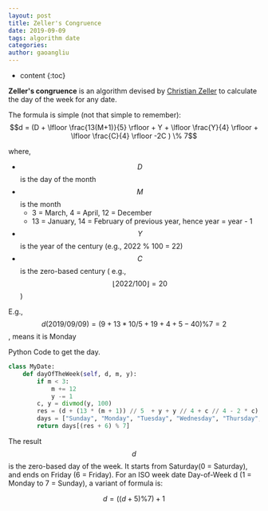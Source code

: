 ```yaml
---
layout: post
title: Zeller's Congruence
date: 2019-09-09
tags: algorithm date
categories: 
author: gaoangliu
---
```

* content
{:toc}


**Zeller's congruence** is an algorithm devised by [Christian Zeller](https://en.wikipedia.org/wiki/Christian_Zeller) to calculate the day of the week for any date. 




The formula is simple (not that simple to remember):
$$d = (D + \lfloor \frac{13(M+1)}{5} \rfloor + Y + \lfloor \frac{Y}{4} \rfloor + \lfloor \frac{C}{4} \rfloor -2C ) \% 7$$ 

where, 
* $$D$$ is the day of the month 
* $$M$$ is the month
    * 3 = March,  4 = April, 12 = December
    * 13 = January, 14 = February of previous year, hence year = year - 1
* $$Y$$ is the year of the century (e.g., 2022 % 100 = 22)
* $$C$$ is the zero-based century ( e.g., $$\lfloor 2022 / 100 \rfloor  = 20$$)

E.g., $$d(2019/09/09) = (9 + 13 * 10 / 5 + 19 + 4 + 5 - 40) \% 7 = 2 $$, means it is Monday

Python Code to get the day. 
```python
class MyDate:
    def dayOfTheWeek(self, d, m, y):
        if m < 3:
            m += 12 
            y -= 1
        c, y = divmod(y, 100)
        res = (d + (13 * (m + 1)) // 5  + y + y // 4 + c // 4 - 2 * c) % 7 
        days = ["Sunday", "Monday", "Tuesday", "Wednesday", "Thursday", "Friday", "Saturday"]
        return days[(res + 6) % 7]
```

The result $$d$$ is the zero-based day of the week. It starts from Saturday(0 = Saturday), and ends on Friday (6 = Friday). For an ISO week date Day-of-Week d (1 = Monday to 7 = Sunday), a variant of formula is:

$$d = ((d + 5) \% 7) + 1 $$



